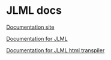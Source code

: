 # JLML docs

[Documentation site](https://mr9madness.github.io/JLML)

[Documentation for JLML](https://mr9madness.github.io/JLML/api.md)

[Documentation for JLML html transpiler](https://mr9madness.github.io/JLML/Html)
